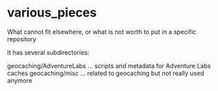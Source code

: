 # various_pieces
What cannot fit elsewhere, or what is not worth to put in a specific repository

It has several subdirectories:

geocaching/AdventureLabs ... scripts and metadata for Adventure Labs caches
geocaching/misc ... related to geocaching but not really used anymore
